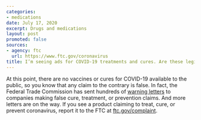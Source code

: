 ```yaml
---
categories:
- medications
date: July 17, 2020
excerpt: Drugs and medications
layout: post
promoted: false
sources:
- agency: ftc
  url: https://www.ftc.gov/coronavirus
title: I’m seeing ads for COVID-19 treatments and cures. Are these legitimate?
---
```


At this point, there are no vaccines or cures for COVID-19 available to the public, so you know that any claim to the contrary is false. In fact, the Federal Trade Commission has sent hundreds of [warning letters](https://www.ftc.gov/coronavirus/enforcement/warning-letters) to companies making false cure, treatment, or prevention claims. And more letters are on the way. If you see a product claiming to treat, cure, or prevent coronavirus, report it to the FTC at [ftc.gov/complaint](https://www.ftccomplaintassistant.gov/#crnt&panel1-1).
